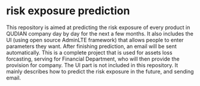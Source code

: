 # risk exposure prediction
This repository is aimed at predicting the risk exposure of every product in QUDIAN company day by day for the next a few months. It also includes the UI (using open source AdminLTE framework) that allows people to enter parameters they want. After finishing prediction, an email will be sent automatically. 
This is a complete project that is used for assets loss forcasting, serving for Financial Department, who will then provide the provision for company. The UI part is not included in this repository. It mainly describes how to predict the risk exposure in the future, and sending email.


